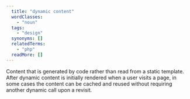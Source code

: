 ```yaml
---
  title: "dynamic content"
  wordClasses:
    - "noun"
  tags:
    - "design"
  synonyms: []
  relatedTerms:
    - "php"
  readMore: []
---
```

Content that is generated by code rather than read from a static template. After dynamic content is initially rendered when a user visits a page, in some cases the content can be cached and reused without requiring another dynamic call upon a revisit.

